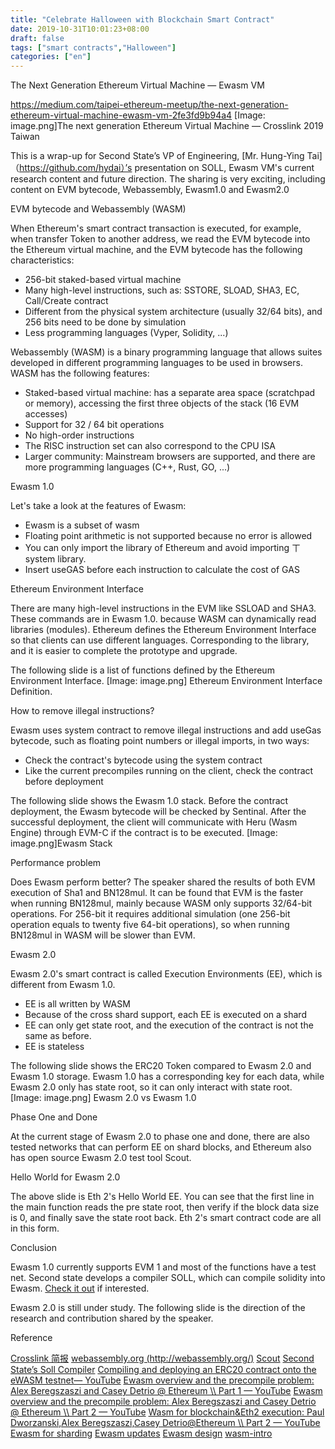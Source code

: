 ```yaml
---
title: "Celebrate Halloween with Blockchain Smart Contract"
date: 2019-10-31T10:01:23+08:00
draft: false
tags: ["smart contracts","Halloween"] 
categories: ["en"]
---
```

The Next Generation Ethereum Virtual Machine — Ewasm VM

https://medium.com/taipei-ethereum-meetup/the-next-generation-ethereum-virtual-machine-ewasm-vm-2fe3fd9b94a4
[Image: image.png]The next generation Ethereum Virtual Machine — Crosslink 2019 Taiwan

This is a wrap-up for Second State’s VP of Engineering, [Mr. Hung-Ying Tai]（https://github.com/hydai）’s presentation on SOLL, Ewasm VM's current research content and future direction. The sharing is very exciting, including content on EVM bytecode, Webassembly, Ewasm1.0 and Ewasm2.0

EVM bytecode and Webassembly (WASM)

When Ethereum's smart contract transaction is executed, for example, when transfer Token to another address, we read the EVM bytecode into the Ethereum virtual machine, and the EVM bytecode has the following characteristics:

* 256-bit staked-based virtual machine
* Many high-level instructions, such as: SSTORE, SLOAD, SHA3, EC, Call/Create contract
* Different from the physical system architecture (usually 32/64 bits), and 256 bits need to be done by simulation
* Less programming languages (Vyper, Solidity, ...)


Webassembly (WASM) is a binary programming language that allows suites developed in different programming languages to be used in browsers. WASM has the following features:

* Staked-based virtual machine: has a separate area space (scratchpad or memory), accessing the first three objects of the stack (16 EVM accesses)
* Support for 32 / 64 bit operations
* No high-order instructions
* The RISC instruction set can also correspond to the CPU ISA
* Larger community: Mainstream browsers are supported, and there are more programming languages (C++, Rust, GO, ...)

Ewasm 1.0

Let's take a look at the features of Ewasm:

* Ewasm is a subset of wasm
* Floating point arithmetic is not supported because no error is allowed
* You can only import the library of Ethereum and avoid importing ㄒ system library.
* Insert useGAS before each instruction to calculate the cost of GAS

Ethereum Environment Interface

There are many high-level instructions in the EVM like SSLOAD and SHA3. These commands are in Ewasm 1.0. because WASM can dynamically read libraries (modules). Ethereum defines the Ethereum Environment Interface so that clients can use different languages. Corresponding to the library, and it is easier to complete the prototype and upgrade.

The following slide is a list of functions defined by the Ethereum Environment Interface.
[Image: image.png]
Ethereum Environment Interface Definition.

How to remove illegal instructions?

Ewasm uses system contract to remove illegal instructions and add useGas bytecode, such as floating point numbers or illegal imports, in two ways:


* Check the contract's bytecode using the system contract
* Like the current precompiles running on the client, check the contract before deployment

The following slide shows the Ewasm 1.0 stack. Before the contract deployment, the Ewasm bytecode will be checked by Sentinal. After the successful deployment, the client will communicate with Heru (Wasm Engine) through EVM-C if the contract is to be executed.
[Image: image.png]Ewasm Stack


Performance problem

Does Ewasm perform better? The speaker shared the results of both EVM execution of Sha1 and BN128mul. It can be found that EVM is the faster when running BN128mul, mainly because WASM only supports 32/64-bit operations. For 256-bit it requires additional simulation (one 256-bit operation equals to twenty five 64-bit operations), so when running BN128mul in WASM will be slower than EVM.

Ewasm 2.0

Ewasm 2.0's smart contract is called Execution Environments (EE), which is different from Ewasm 1.0.

* EE is all written by WASM
* Because of the cross shard support, each EE is executed on a shard
* EE can only get state root, and the execution of the contract is not the same as before.
* EE is stateless

The following slide shows the ERC20 Token compared to Ewasm 2.0 and Ewasm 1.0 storage. Ewasm 1.0 has a corresponding key for each data, while Ewasm 2.0 only has state root, so it can only interact with state root.
[Image: image.png]
Ewasm 2.0 vs Ewasm 1.0


Phase One and Done

At the current stage of Ewasm 2.0 to phase one and done, there are also tested networks that can perform EE on shard blocks, and Ethereum also has open source Ewasm 2.0 test tool Scout.

Hello World for Ewasm 2.0

The above slide is Eth 2's Hello World EE. You can see that the first line in the main function reads the pre state root, then verify if the block data size is 0, and finally save the state root back. Eth 2's smart contract code are all in this form.


Conclusion

Ewasm 1.0 currently supports EVM 1 and most of the functions have a test net. Second state develops a compiler SOLL, which can compile solidity into Ewasm. [Check it out](https://blog.secondstate.io/post/20191022-soll-compiler-project/) if interested.

Ewasm 2.0 is still under study. The following slide is the direction of the research and contribution shared by the speaker.

Reference

[Crosslink 简报](http://url.hyd.ai/LRFVT)
[webassembly.org (http://webassembly.org/)](https://webassembly.org/)
[Scout](https://github.com/ewasm/scout)
[Second State’s Soll Compiler](https://github.com/second-state/soll)
[Compiling and deploying an ERC20 contract onto the eWASM testnet— YouTube](https://www.youtube.com/watch?v=X-A6sP_HTy0)
[Ewasm overview and the precompile problem: Alex Beregszaszi and Casey Detrio @ Ethereum \\\\ Part 1 — YouTube](https://www.youtube.com/watch?v=YW6hszjjMqo&feature=youtu.be)
[Ewasm overview and the precompile problem: Alex Beregszaszi and Casey Detrio @ Ethereum \\\\ Part 2 — YouTube](https://www.youtube.com/watch?v=a9hbycBMr_A)
[Wasm for blockchain&Eth2 execution: Paul Dworzanski,Alex Beregszaszi,Casey Detrio@Ethereum \\\\ Part 2 — YouTube](https://www.youtube.com/watch?v=iwU10WkWSBY)
[Ewasm for sharding](https://drive.google.com/file/d/19t4qCqEK2RPt0p1XYx-a2FdZSAlCq7H0/view)
[Ewasm updates](https://drive.google.com/file/d/1CRc0qBQTebNKw7NRZXzxbHovrigW0bqf/view)
[Ewasm design](https://github.com/ewasm/design)
[wasm-intro](https://rsms.me/wasm-intro)

